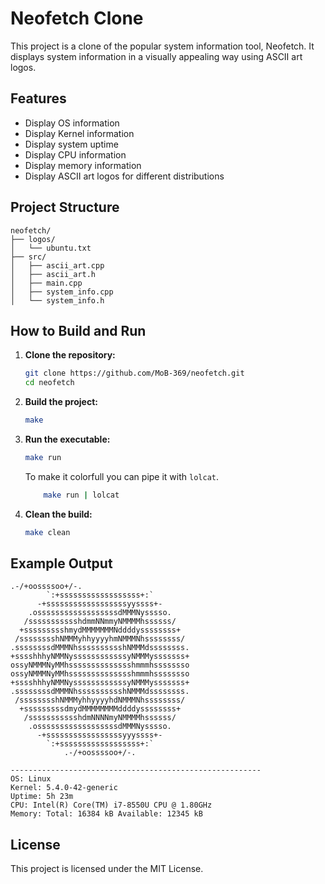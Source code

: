 # Neofetch Clone

This project is a clone of the popular system information tool, Neofetch. It displays system information in a visually appealing way using ASCII art logos.

## Features

- Display OS information
- Display Kernel information
- Display system uptime
- Display CPU information
- Display memory information
- Display ASCII art logos for different distributions

## Project Structure

```
neofetch/
├── logos/
│   └── ubuntu.txt
├── src/
│   ├── ascii_art.cpp
│   ├── ascii_art.h
│   ├── main.cpp
│   ├── system_info.cpp
│   └── system_info.h
```

## How to Build and Run

1. **Clone the repository:**

    ```sh
    git clone https://github.com/MoB-369/neofetch.git
    cd neofetch
    ```

2. **Build the project:**

    ```sh
    make
    ```

3. **Run the executable:**

    ```sh
    make run
    ```
    To make it colorfull you can pipe it with `lolcat`.

    ```sh
        make run | lolcat
    ```
4. **Clean the build:**
    ```sh
    make clean
    ```
## Example Output

```
.-/+oossssoo+/-.           
        `:+ssssssssssssssssss+:`       
      -+ssssssssssssssssssyyssss+-     
    .ossssssssssssssssssdMMMNysssso.   
   /ssssssssssshdmmNNmmyNMMMMhssssss/  
  +ssssssssshmydMMMMMMMNddddyssssssss+ 
 /sssssssshNMMMyhhyyyyhmNMMMNhssssssss/
.ssssssssdMMMNhsssssssssshNMMMdssssssss.
+sssshhhyNMMNyssssssssssssyNMMMysssssss+
ossyNMMMNyMMhsssssssssssssshmmmhssssssso
ossyNMMMNyMMhsssssssssssssshmmmhssssssso
+sssshhhyNMMNyssssssssssssyNMMMysssssss+
.ssssssssdMMMNhsssssssssshNMMMdssssssss.
 /sssssssshNMMMyhhyyyyhdNMMMNhssssssss/ 
  +sssssssssdmydMMMMMMMMddddyssssssss+  
   /ssssssssssshdmNNNNmyNMMMMhssssss/   
    .ossssssssssssssssssdMMMNysssso.    
      -+sssssssssssssssssyyyssss+-      
        `:+ssssssssssssssssss+:`       
            .-/+oossssoo+/-.

--------------------------------------------------------
OS: Linux
Kernel: 5.4.0-42-generic
Uptime: 5h 23m
CPU: Intel(R) Core(TM) i7-8550U CPU @ 1.80GHz
Memory: Total: 16384 kB Available: 12345 kB
```

## License

This project is licensed under the MIT License.
